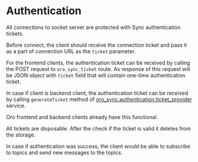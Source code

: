 Authentication
==============

All connections to socket server are protected with Sync authentication tickets.

Before connect, the client should receive the connection ticket and pass it as a part of connection URL as the `ticket` parameter.

For the frontend clients, the authentication ticket can be received by calling the POST request to `oro_sync_ticket` route. As response 
of this request will be JSON object with `ticket` field that will contain one-time authentication ticket.

In case if client is backend client, the authentication ticket can be received by calling `generateTicket` method of
[oro_sync.authentication.ticket_provider](../../Authentication/Ticket/TicketProvider.php) service.

Oro frontend and backend clients already have this functional.

All tickets are disposable. After the check if the ticket is valid it deletes from the storage.

In case if authentication was success, the client would be able to subscribe to topics and send new messages to the topics.
